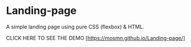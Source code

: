 # Landing-page
A simple landing page using pure CSS (flexbox) & HTML.

CLICK HERE TO SEE THE DEMO [https://mosmn.github.io/Landing-page/]